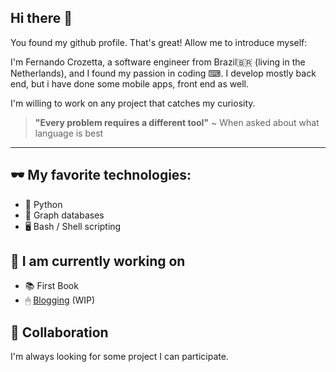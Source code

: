 ## Hi there 👋
You found my github profile. That's great! Allow me to introduce myself:

I'm Fernando Crozetta, a software engineer from Brazil🇧🇷 (living in the Netherlands), and I found my passion in coding ⌨. I develop mostly back end, but i have done some mobile apps, front end as well.

I'm willing to work on any project that catches my curiosity.

> **"Every problem requires a different tool"**
> ~ When asked about what language is best

---

## 🕶 My favorite technologies:

- :snake: Python
- 💚 Graph databases
- 🖥 Bash / Shell scripting


## 🔭 I am currently working on

- :books: First Book
- 🖱 [Blogging](https://fcrozetta.substack.com/) (WIP)

## :dancers: Collaboration
I'm always looking for some project I can participate.

<!--
**fcrozetta/fcrozetta** is a ✨ _special_ ✨ repository because its `README.md` (this file) appears on your GitHub profile.

Here are some ideas to get you started:

- 🔭 I’m currently working on ...
- 🌱 I’m currently learning ...
- 👯 I’m looking to collaborate on ...
- 🤔 I’m looking for help with ...
- 💬 Ask me about ...
- 📫 How to reach me: ...
- 😄 Pronouns: ...
- ⚡ Fun fact: ...
-->

